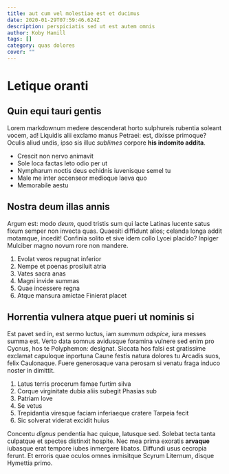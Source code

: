 ```yaml
---
title: aut cum vel molestiae est et ducimus
date: 2020-01-29T07:59:46.624Z
description: perspiciatis sed ut est autem omnis
author: Koby Hamill
tags: []
category: quas dolores
cover: ""
---
```


# Letique oranti

## Quin equi tauri gentis

Lorem markdownum medere descenderat horto sulphureis rubentia soleant vocem, ad!
Liquidis alii exclamo manus Petraei: est, dixisse primoque? Oculis aliud undis,
ipso sis illuc *sublimes* corpore **his indomito addita**.

- Crescit non nervo animavit
- Sole loca factas leto odio per ut
- Nympharum noctis deus echidnis iuvenisque semel tu
- Male me inter accenseor medioque laeva quo
- Memorabile aestu

## Nostra deum illas annis

Argum est: modo *deum*, quod tristis sum qui lacte Latinas lucente satus fixum
semper non invecta quas. Quaesiti diffidunt alios; celanda longa addit motamque,
incedit! Confinia solito et sive idem collo Lycei placido? Inpiger Mulciber
magno novum rore non mandere.

1. Evolat veros repugnat inferior
2. Nempe et poenas prosiluit atria
3. Vates sacra anas
4. Magni invide summas
5. Quae incessere regna
6. Atque mansura amictae Finierat placet

## Horrentia vulnera atque pueri ut nominis si

Est pavet sed in, est sermo luctus, iam *summum adspice*, iura messes summa est.
Verto data somnus avidusque foramina vulnere sed enim pro Cycnus, hos te
Polyphemon: designat. Siccata hos falsi est gratissime exclamat capuloque
inportuna Caune festis natura dolores tu Arcadis suos, felix Caulonaque. Fuere
generosaque vana perosam si venatu fraga induco noster in dimittit.

1. Latus terris procerum famae furtim silva
2. Corque virginitate dubia aliis subegit Phasias sub
3. Patriam Iove
4. Se vetus
5. Trepidantia viresque faciam inferiaeque cratere Tarpeia fecit
6. Sic solverat viderat excidit huius

Concentu *dignus* pendentia hac quique, latusque sed. Solebat tecta tanta
culpatque et spectes distinxit hospite. Nec mea prima exoratis **arvaque**
iubasque erat tempore iubes inmergere libatos. Diffundi usus cecropia ferunt. Et
erroris quae oculos omnes inmisitque Scyrum Liternum, disque Hymettia primo.
